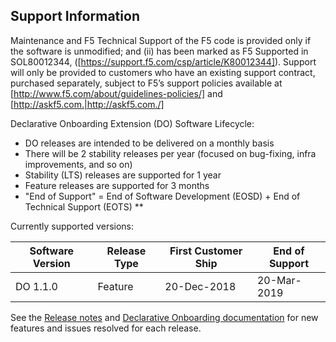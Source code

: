 ## Support Information

Maintenance and F5 Technical Support of the F5 code is provided only if the software is unmodified; and (ii) has been marked as F5 Supported in SOL80012344, ([https://support.f5.com/csp/article/K80012344]). Support will only be provided to customers who have an existing support contract, purchased separately, subject to F5’s support policies available at [http://www.f5.com/about/guidelines-policies/] and [http://askf5.com.|http://askf5.com./]

 Declarative Onboarding Extension (DO) Software Lifecycle:
* DO releases are intended to be delivered on a monthly basis
* There will be 2 stability releases per year (focused on bug-fixing, infra improvements, and so on)
* Stability (LTS) releases are supported for 1 year
* Feature releases are supported for 3 months
* "End of Support" = End of Software Development (EOSD) + End of Technical Support (EOTS) ** 

Currently supported versions:

| Software Version  | Release Type  | First Customer Ship |End of Support   |
|------------------ |---------------|---------------------|-----------------|
| DO 1.1.0          | Feature       | 20-Dec-2018         |20-Mar-2019      |

See the [Release notes]([https://github.com/F5Networks/f5-declarative-onboarding/releases]) and [Declarative Onboarding documentation]([https://clouddocs.f5.com/products/extensions/f5-declarative-onboarding/latest/] ) for new features and issues resolved for each release. 

